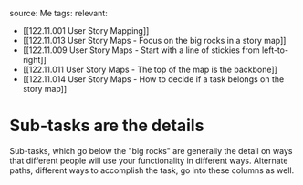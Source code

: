 source: Me
tags:
relevant:
- [[122.11.001 User Story Mapping]]
- [[122.11.013 User Story Maps - Focus on the big rocks in a story map]]
- [[122.11.009 User Story Maps - Start with a line of stickies from left-to-right]]
- [[122.11.011 User Story Maps - The top of the map is the backbone]]
- [[122.11.014 User Story Maps - How to decide if a task belongs on the story map]]

# Sub-tasks are the details

Sub-tasks, which go below the "big rocks" are generally the detail on ways that different people will use your functionality in different ways. Alternate paths, different ways to accomplish the task, go into these columns as well.